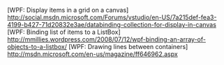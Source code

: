 [WPF: Display items in a grid on a canvas] http://social.msdn.microsoft.com/Forums/vstudio/en-US/7a215def-fea3-4199-b427-71d20832e3ae/databinding-collection-for-display-in-canvas
[WPF: Binding list of items to a ListBox] http://mmillies.wordpress.com/2008/07/12/wpf-binding-an-array-of-objects-to-a-listbox/
[WPF: Drawing lines between containers] http://msdn.microsoft.com/en-us/magazine/ff646962.aspx